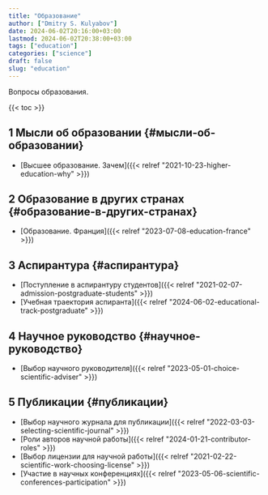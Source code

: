 ```yaml
---
title: "Образование"
author: ["Dmitry S. Kulyabov"]
date: 2024-06-02T20:16:00+03:00
lastmod: 2024-06-02T20:38:00+03:00
tags: ["education"]
categories: ["science"]
draft: false
slug: "education"
---
```


Вопросы образования.

<!--more-->

{{< toc >}}


## <span class="section-num">1</span> Мысли об образовании {#мысли-об-образовании}

-   [Высшее образование. Зачем]({{< relref "2021-10-23-higher-education-why" >}})


## <span class="section-num">2</span> Образование в других странах {#образование-в-других-странах}

-   [Образование. Франция]({{< relref "2023-07-08-education-france" >}})


## <span class="section-num">3</span> Аспирантура {#аспирантура}

-   [Поступление в аспирантуру студентов]({{< relref "2021-02-07-admission-postgraduate-students" >}})
-   [Учебная траектория аспиранта]({{< relref "2024-06-02-educational-track-postgraduate" >}})


## <span class="section-num">4</span> Научное руководство {#научное-руководство}

-   [Выбор научного руководителя]({{< relref "2023-05-01-choice-scientific-adviser" >}})


## <span class="section-num">5</span> Публикации {#публикации}

-   [Выбор научного журнала для публикации]({{< relref "2022-03-03-selecting-scientific-journal" >}})
-   [Роли авторов научной работы]({{< relref "2024-01-21-contributor-roles" >}})
-   [Выбор лицензии для научной работы]({{< relref "2021-02-22-scientific-work-choosing-license" >}})
-   [Участие в научных конференциях]({{< relref "2023-05-06-scientific-conferences-participation" >}})
